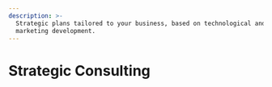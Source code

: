 ```yaml
---
description: >-
  Strategic plans tailored to your business, based on technological and
  marketing development.
---
```


# Strategic Consulting

